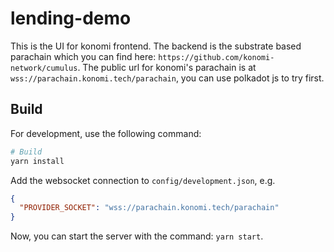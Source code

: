 # lending-demo
This is the UI for konomi frontend. The backend is the substrate based parachain which you can find here: `https://github.com/konomi-network/cumulus`. The public url for konomi's parachain is at `wss://parachain.konomi.tech/parachain`, you can use polkadot js to try first.

## Build
For development, use the following command:
```bash
# Build
yarn install
```
Add the websocket connection to `config/development.json`, e.g.
```json
{
  "PROVIDER_SOCKET": "wss://parachain.konomi.tech/parachain"
}
```
Now, you can start the server with the command: `yarn start`.

